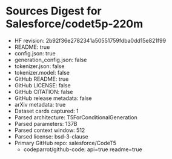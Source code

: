 # Sources Digest for Salesforce/codet5p-220m
- HF revision: 2b92f36e2782341a50551759fdba0dd15e821f99
- README: true
- config.json: true
- generation_config.json: false
- tokenizer.json: false
- tokenizer.model: false
- GitHub README: true
- GitHub LICENSE: false
- GitHub CITATION: false
- GitHub release metadata: false
- arXiv metadata: true
- Dataset cards captured: 1
- Parsed architecture: T5ForConditionalGeneration
- Parsed parameters: 137B
- Parsed context window: 512
- Parsed license: bsd-3-clause
- Primary GitHub repo: salesforce/CodeT5
  - codeparrot/github-code: api=true readme=true
